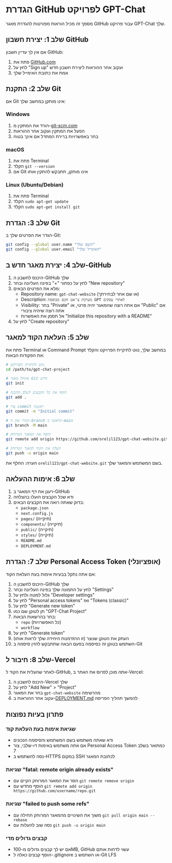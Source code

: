 # הגדרת GitHub לפרויקט GPT-Chat

מסמך זה מכיל הוראות מפורטות להגדרת מאגר GitHub עבור פרויקט GPT-Chat שלך.

## שלב 1: יצירת חשבון GitHub

אם אין לך עדיין חשבון GitHub:

1. פתח את [GitHub.com](https://github.com)
2. לחץ על "Sign up" ועקוב אחר ההוראות ליצירת חשבון חדש
3. אמת את כתובת האימייל שלך

## שלב 2: התקנת Git

אם Git אינו מותקן במחשב שלך:

### Windows
1. הורד את המתקין מ-[git-scm.com](https://git-scm.com/download/win)
2. הפעל את המתקין ועקוב אחר ההוראות
3. בחר באפשרויות ברירת המחדל אם אינך בטוח

### macOS
1. פתח את Terminal
2. הקלד `git --version`
3. אם Git אינו מותקן, תתבקש להתקין אותו

### Linux (Ubuntu/Debian)
1. פתח את Terminal
2. הקלד `sudo apt-get update`
3. הקלד `sudo apt-get install git`

## שלב 3: הגדרת Git

הגדר את הפרטים שלך ב-Git:

```bash
git config --global user.name "השם שלך"
git config --global user.email "האימייל שלך"
```

## שלב 4: יצירת מאגר חדש ב-GitHub

1. היכנס לחשבון ה-GitHub שלך
2. לחץ על כפתור "+" בפינה העליונה ובחר "New repository"
3. מלא את הפרטים הבאים:
   - Repository name: `gpt-chat-website` (או שם אחר לבחירתך)
   - Description: `מערכת צ'אט חכם מבוססת GPT לאתרי עסקים`
   - Visibility: בחר "Private" אם אתה רוצה שהמאגר יהיה פרטי, או "Public" אם אתה רוצה שיהיה ציבורי
   - אל תסמן את האפשרות "Initialize this repository with a README"
4. לחץ על "Create repository"

## שלב 5: העלאת הקוד למאגר

פתח את Terminal או Command Prompt במחשב שלך, נווט לתיקיית הפרויקט והקלד את הפקודות הבאות:

```bash
# נווט לתיקיית הפרויקט
cd /path/to/gpt-chat-project

# אתחל מאגר Git חדש
git init

# הוסף את כל הקבצים לשלב ההכנה
git add .

# צור commit ראשוני
git commit -m "Initial commit"

# הגדר את ה-branch הראשי כ-main
git branch -M main

# הוסף את המאגר המרוחק
git remote add origin https://github.com/orelil123/gpt-chat-website.git

# העלה את הקוד למאגר המרוחק
git push -u origin main
```

הערה: החלף את `orelil123/gpt-chat-website.git` בשם המשתמש והמאגר שלך.

## שלב 6: אימות ההעלאה

1. רענן את דף המאגר ב-GitHub
2. ודא שכל הקבצים הועלו בהצלחה
3. בדוק שאתה רואה את הקבצים הבאים:
   - `package.json`
   - `next.config.js`
   - `pages/` (תיקייה)
   - `components/` (תיקייה)
   - `public/` (תיקייה)
   - `styles/` (תיקייה)
   - `README.md`
   - `DEPLOYMENT.md`

## שלב 7: הגדרת Personal Access Token (אופציונלי)

אם אתה נתקל בבעיות אימות בעת העלאת הקוד:

1. היכנס לחשבון ה-GitHub שלך
2. לחץ על התמונה שלך בפינה העליונה ובחר "Settings"
3. גלול למטה ולחץ על "Developer settings"
4. לחץ על "Personal access tokens" ואז "Tokens (classic)"
5. לחץ על "Generate new token"
6. תן לטוקן שם כמו "GPT-Chat Project"
7. בחר בהרשאות הבאות:
   - `repo` (כל האפשרויות)
   - `workflow`
8. לחץ על "Generate token"
9. העתק את הטוקן שנוצר (זו ההזדמנות היחידה שלך לראות אותו)
10. השתמש בטוקן זה כסיסמה בפעם הבאה שתתבקש להזין סיסמה ב-Git

## שלב 8: חיבור ל-Vercel

לאחר שהעלית את הקוד ל-GitHub, אתה מוכן לפרוס את האתר ב-Vercel:

1. היכנס לחשבון ה-Vercel שלך
2. לחץ על "Add New" > "Project"
3. בחר את המאגר `gpt-chat-website` מהרשימה
4. עקוב אחר ההוראות ב-[DEPLOYMENT.md](DEPLOYMENT.md) להמשך תהליך הפריסה

## פתרון בעיות נפוצות

### שגיאת אימות בעת העלאת קוד
- ודא שאתה משתמש בשם המשתמש והסיסמה הנכונים
- אם אתה משתמש באימות דו-שלבי, צור Personal Access Token כמתואר בשלב 7
- נסה להשתמש ב-HTTPS במקום SSH לכתובת המאגר

### שגיאת "fatal: remote origin already exists"
- הסר את המאגר המרוחק הקיים עם `git remote remove origin`
- הוסף מחדש עם `git remote add origin https://github.com/username/repo.git`

### שגיאת "failed to push some refs"
- משוך את השינויים מהמאגר המרוחק תחילה עם `git pull origin main --rebase`
- נסה שוב להעלות עם `git push -u origin main`

### קבצים גדולים מדי
- אם יש לך קבצים גדולים מ-100MB, GitHub עשוי לדחות אותם
- הוסף קבצים כאלה ל-.gitignore או השתמש ב-Git LFS
